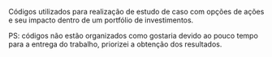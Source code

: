 Códigos utilizados para realização de estudo de caso com opções de ações e seu impacto dentro de um portfólio de investimentos. 













PS: códigos não estão organizados como gostaria devido ao pouco tempo para a entrega do trabalho, priorizei a obtenção dos resultados.
